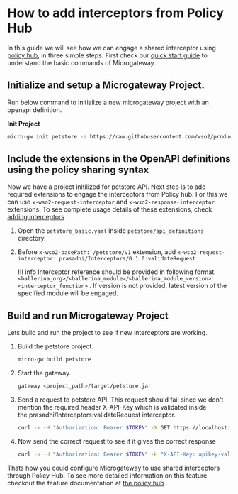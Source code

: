 # How to add interceptors from Policy Hub

In this guide we will see how we can engage a shared interceptor using [policy hub]({{base_path}}/concepts/the-policy-hub/), in three simple steps. First check our [quick start guide]({{base_path}}/getting-started/quick-start-guide/quick-start-guide-binary/) to understand the basic commands of Microgateway.

## Initialize and setup a Microgateway Project.

Run below command to initialize a new microgateway project with an openapi definition.

**Init Project**

``` bash
micro-gw init petstore -a https://raw.githubusercontent.com/wso2/product-microgateway/v3.0.4/samples/petstore_basic.yaml
```

## Include the extensions in the OpenAPI definitions using the policy sharing syntax

Now we have a project initilized for petstore API. Next step is to add required extensions to engage the interceptors from Policy hub. For this we can use `x-wso2-request-interceptor` and `x-wso2-response-interceptor` extensions. To see complete usage details of these extensions, check [adding interceptors]({{base_path}}/how-tos/message-transformation/how-to-add-interceptors-from-policy-hub/) .

1.  Open the `petstore_basic.yaml` inside `petstore/api_definitions` directory.
2.  Before `x-wso2-basePath: /petstore/v1` extension, add `x-wso2-request-interceptor: prasadhi/Interceptors/0.1.0:validateRequest`

    !!! info
        Interceptor reference should be provided in following format.`<ballerina_org>/<ballerina_module>/<ballerina_module_version>:<interceptor_function>` .
        If version is not provided, latest version of the specified module will be engaged.

## Build and run Microgateway Project

Lets build and run the project to see if new interceptors are working.

1.  Build the petstore project.

    ``` bash
    micro-gw build petstore
    ```

2.  Start the gateway.

    ``` bash
    gateway <project_path>/target/petstore.jar
    ```

3.  Send a request to petstore API. This request should fail since we don't mention the required header X-API-Key which is validated inside the prasadhi/Interceptors:validateRequest interceptor.

    ``` bash
    curl -k -H "Authorization: Bearer $TOKEN" -X GET https://localhost:9095/petstore/v1/pet/1
    ```

4.  Now send the correct request to see if it gives the correct response

    ``` bash
    curl -k -H "Authorization: Bearer $TOKEN" -H "X-API-Key: apikey-value" -X GET https://localhost:9095/petstore/v1/pet/1
    ```

Thats how you could configure Microgateway to use shared interceptors through Policy Hub. To see more detailed information on this feature checkout the feature documentation at [the policy hub]({{base_path}}/concepts/the-policy-hub/) .


